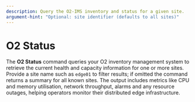 ```yaml
---
description: Query the O2-IMS inventory and status for a given site.
argument-hint: "Optional: site identifier (defaults to all sites)"
---
```


# O2 Status

The **O2 Status** command queries your O2 inventory management system to retrieve the current health and capacity information for one or more sites. Provide a site name such as `edge01` to filter results; if omitted the command returns a summary for all known sites. The output includes metrics like CPU and memory utilisation, network throughput, alarms and any resource outages, helping operators monitor their distributed edge infrastructure.
